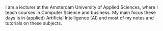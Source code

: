 I am a lecturer at the Amsterdam University of Applied Sciences, where I teach courses in Computer Science and business. My main focus these days is in (applied) Artificial Intelligence (AI) and most of my notes and tutorials on these subjects.
